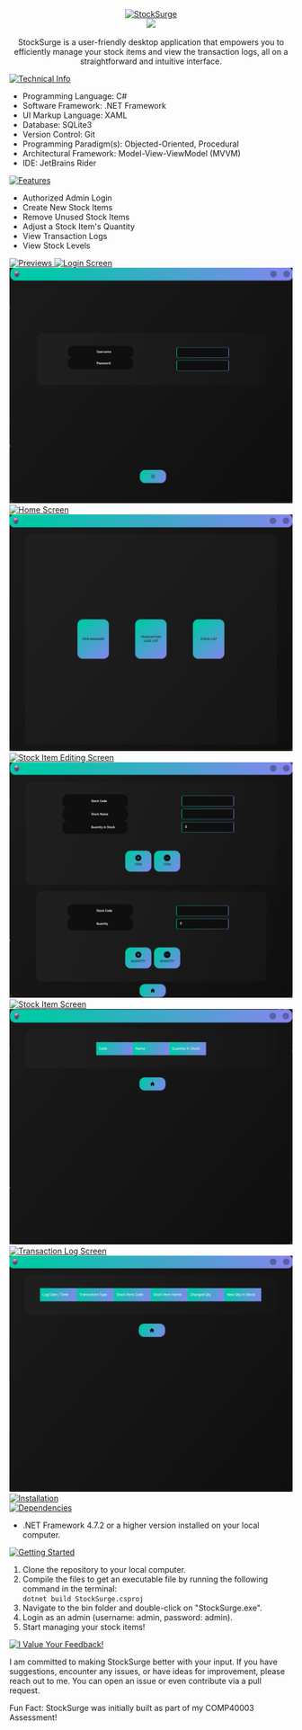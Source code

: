 <div align="center">
    <a href="https://git.io/typing-svg">
        <img src="https://readme-typing-svg.demolab.com?font=Fira+Code&size=40&weight=700&pause=10&color=27F786&background=AE49FF00&center=true&vCenter=true&repeat=false&random=false&width=435&lines=StockSurge" alt="StockSurge" />
    </a>
</div>

<div align="center">
    <a href="https://skillicons.dev">
        <img src="https://skillicons.dev/icons?i=cs,dotnet,sqlite,git,rider&theme=dark" />
    </a>
    <p>StockSurge is a user-friendly desktop application that empowers you to efficiently manage your stock items and view the transaction logs, all on a straightforward and intuitive interface.</p>
</div>

<div>
    <a href="https://git.io/typing-svg">
        <img src="https://readme-typing-svg.demolab.com?font=Fira+Code&weight=700&pause=10&color=27F786&background=AE49FF00&center=false&vCenter=true&repeat=false&random=false&width=435&height=35&lines=Technical+Info" alt="Technical Info" />
    </a>
    <ul>
        <li>Programming Language: C#</li>
        <li>Software Framework: .NET Framework</li>
        <li>UI Markup Language: XAML</li>
        <li>Database: SQLite3</li>
        <li>Version Control: Git</li>
        <li>Programming Paradigm(s): Objected-Oriented, Procedural</li>
        <li>Architectural Framework: Model-View-ViewModel (MVVM)</li>
        <li>IDE: JetBrains Rider</li>
    </ul>
</div>

<div>
    <a href="https://git.io/typing-svg">
        <img src="https://readme-typing-svg.demolab.com?font=Fira+Code&weight=700&pause=10&color=27F786&background=AE49FF00&center=false&vCenter=true&repeat=false&random=false&width=435&height=35&lines=Features" alt="Features" />
    </a>
    <ul>
        <li>Authorized Admin Login</li>
        <li>Create New Stock Items</li>
        <li>Remove Unused Stock Items</li>
        <li>Adjust a Stock Item's Quantity</li>
        <li>View Transaction Logs</li>
        <li>View Stock Levels</li>
    </ul>
</div>

<div>
    <a href="https://git.io/typing-svg">
        <img src="https://readme-typing-svg.demolab.com?font=Fira+Code&weight=700&pause=10&color=27F786&background=AE49FF00&center=false&vCenter=true&repeat=false&random=false&width=435&height=35&lines=Previews" alt="Previews" />
    </a>
    <a href="https://git.io/typing-svg">
        <img src="https://readme-typing-svg.demolab.com?font=Fira+Code&size=15&weight=700&pause=10&color=27F786&background=AE49FF00&center=false&vCenter=true&repeat=false&random=false&width=435&height=35&lines=Login+Screen" alt="Login Screen" />
    </a>
    <div>
        <img src="StockSurge/Assets/Images/Previews/login_screen.png" alt="Login Screen"/>
    </div>
    <a href="https://git.io/typing-svg">
        <img src="https://readme-typing-svg.demolab.com?font=Fira+Code&size=15&weight=700&pause=10&color=27F786&background=AE49FF00&center=false&vCenter=true&repeat=false&random=false&width=435&height=35&lines=Home+Screen" alt="Home Screen" />
    </a>
    <div>
        <img src="StockSurge/Assets/Images/Previews/home_screen.png" alt="Home Screen"/>
    </div>
    <a href="https://git.io/typing-svg">
        <img src="https://readme-typing-svg.demolab.com?font=Fira+Code&size=15&weight=700&pause=10&color=27F786&background=AE49FF00&center=false&vCenter=true&repeat=false&random=false&width=435&height=35&lines=Stock+Item+Editing+Screen" alt="Stock Item Editing Screen" />
    </a>
    <div>
        <img src="StockSurge/Assets/Images/Previews/stock_item_editing_screen.png" alt="Stock Item Editing Screen"/>
    </div>
    <a href="https://git.io/typing-svg">
        <img src="https://readme-typing-svg.demolab.com?font=Fira+Code&size=15&weight=700&pause=10&color=27F786&background=AE49FF00&center=false&vCenter=true&repeat=false&random=false&width=435&height=35&lines=Stock+Item+Screen" alt="Stock Item Screen" />
    </a>
    <div>
        <img src="StockSurge/Assets/Images/Previews/stock_item_screen.png" alt="Stock Item Screen"/>
    </div>
    <a href="https://git.io/typing-svg">
        <img src="https://readme-typing-svg.demolab.com?font=Fira+Code&size=15&weight=700&pause=10&color=27F786&background=AE49FF00&center=false&vCenter=true&repeat=false&random=false&width=435&height=35&lines=Transaction+Log+Screen" alt="Transaction Log Screen" />
    </a>
    <div>
        <img src="StockSurge/Assets/Images/Previews/transaction_log_screen.png" alt="Transaction Log Screen"/>
    </div>
</div>

<div>
    <a href="https://git.io/typing-svg">
        <img src="https://readme-typing-svg.demolab.com?font=Fira+Code&weight=700&pause=10&color=27F786&background=AE49FF00&center=false&vCenter=true&repeat=false&random=false&width=435&height=35&lines=Installation" alt="Installation" />
    </a>
</div>

<div>
    <a href="https://git.io/typing-svg">
        <img src="https://readme-typing-svg.demolab.com?font=Fira+Code&size=15&weight=700&pause=10&color=27F786&background=AE49FF00&center=false&vCenter=true&repeat=false&random=false&width=435&height=35&lines=Dependencies" alt="Dependencies" />
    </a>
    <ul>
        <li>.NET Framework 4.7.2 or a higher version installed on your local computer.</li>
    </ul>
    <a href="https://git.io/typing-svg">
        <img src="https://readme-typing-svg.demolab.com?font=Fira+Code&size=15&weight=700&pause=10&color=27F786&background=AE49FF00&center=false&vCenter=true&repeat=false&random=false&width=435&height=35&lines=Getting+Started" alt="Getting Started" />
    </a>
    <ol>
        <li>Clone the repository to your local computer.</li>
        <li>Compile the files to get an executable file by running the following command in the terminal:</li>
        <code>dotnet build StockSurge.csproj</code>
        <li>Navigate to the bin folder and double-click on "StockSurge.exe".</li>
        <li>Login as an admin (username: admin, password: admin).</li>
        <li>Start managing your stock items!</li>
    </ol>
</div>

<div>
    <a href="https://git.io/typing-svg">
        <img src="https://readme-typing-svg.demolab.com?font=Fira+Code&weight=700&pause=10&color=27F786&background=AE49FF00&center=false&vCenter=true&repeat=false&random=false&width=435&height=35&lines=I+Value+Your+Feedback!" alt="I Value Your Feedback!" />
    </a>
    <p>I am committed to making StockSurge better with your input. If you have suggestions, encounter any issues, or have ideas for improvement, please reach out to me. You can open an issue or even contribute via a pull request.</p>
    <p>
        <bold>Fun Fact:</bold>
        StockSurge was initially built as part of my COMP40003 Assessment!
    </p>
</div>
